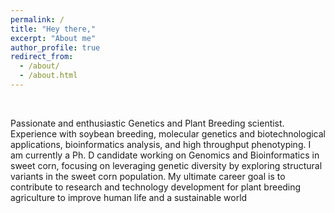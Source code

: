 ```yaml
---
permalink: /
title: "Hey there,"
excerpt: "About me"
author_profile: true
redirect_from: 
  - /about/
  - /about.html
---
```


<br>

Passionate   and   enthusiastic   Genetics   and   Plant   Breeding   scientist. Experience with soybean breeding, molecular genetics and biotechnological applications, bioinformatics analysis, and high throughput phenotyping. I am currently a Ph. D candidate working on Genomics and Bioinformatics in sweet corn, focusing on leveraging genetic diversity by exploring structural variants in the sweet corn population. My ultimate career goal is to contribute to research and technology development for plant breeding agriculture to improve human life and a sustainable world
